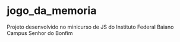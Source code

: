 # jogo_da_memoria
Projeto desenvolvido no minicurso de JS do Instituto Federal Baiano Campus Senhor do Bonfim
